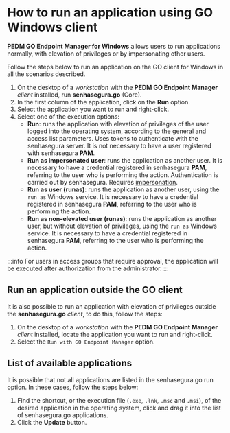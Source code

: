 # How to run an application using GO Windows client

**PEDM GO Endpoint Manager for Windows** allows users to run applications normally, with elevation of privileges or by impersonating other users.

Follow the steps below to run an application on the GO client for Windows in all the scenarios described.

1. On the desktop of a *workstation* with the **PEDM GO Endpoint Manager** *client* installed, run **senhasegura.go** (Core).
2. In the first column of the application, click on the **Run** option.
3. Select the application you want to run and right-click.
4. Select one of the execution options:
 	* **Run**: runs the application with elevation of privileges of the user logged into the operating system, according to the general and access list parameters. Uses tokens to authenticate with the senhasegura server. It is not necessary to have a user registered with senhasegura **PAM**.
 	* **Run as impersonated user**: runs the application as another user. It is necessary to have a credential registered in senhasegura **PAM**, referring to the user who is performing the action. Authentication is carried out by senhasegura. Requires [impersonation](/docs/pt/go-endpoint-manager-windows-impersonation).
 	* **Run as user (runas)**: runs the application as another user, using the `run as` Windows service. It is necessary to have a credential registered in senhasegura **PAM**, referring to the user who is performing the action.
 	* **Run as non-elevated user (runas)**: runs the application as another user, but without elevation of privileges, using the `run as` Windows service. It is necessary to have a credential registered in senhasegura **PAM**, referring to the user who is performing the action.

:::info
For users in access groups that require approval, the application will be executed after authorization from the administrator.
:::

## Run an application outside the GO client

It is also possible to run an application with elevation of privileges outside the **senhasegura.go** *client*, to do this, follow the steps:

1. On the desktop of a *workstation* with the **PEDM GO Endpoint Manager** *client* installed, locate the application you want to run and right-click.
2. Select the `Run with GO Endpoint Manager` option.

## List of available applications

It is possible that not all applications are listed in the senhasegura.go run option. In these cases, follow the steps below:

1. Find the shortcut, or the execution file (`.exe`, `.lnk`, `.msc` and `.msi`), of the desired application in the operating system, click and drag it into the list of senhasegura.go applications.
2. Click the **Update** button.
